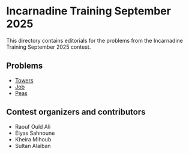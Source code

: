 # Incarnadine Training September 2025

This directory contains editorials for the problems from the Incarnadine Training September 2025 contest.

## Problems

* [Towers](towers.md)
* [Job](job.md)
* [Peas](peas.md)



## Contest organizers and contributors

- Raouf Ould Ali
- Elyas Sahnoune
- Kheira Mihoub
- Sultan Alaiban
